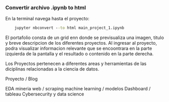 ### Convertir archivo .ipynb to html
En la terminal navega hasta el proyecto:
```cmd
    jupyter nbconvert --to html main_project_1.ipynb
```    

El portafolio consta de un grid
enn donde se previsualiza una imagen, titulo y breve descripcion de los
diferentes proyectos.
Al ingresar al proyecto, podra visualizar informacion relevante
que se encoontrara en la parte izquierda de la pantalla y el resultado o contenido 
en la parte derecha.

Los Proyectos pertenecen a diferentes areas y herramientas de las diciplinas 
relacionadas a la ciencia de datos.

Proyecto / Blog

EDA
mineria web / scraping
machine learning / modelos
Dashboard / tableau
Cybersecurity y data science


